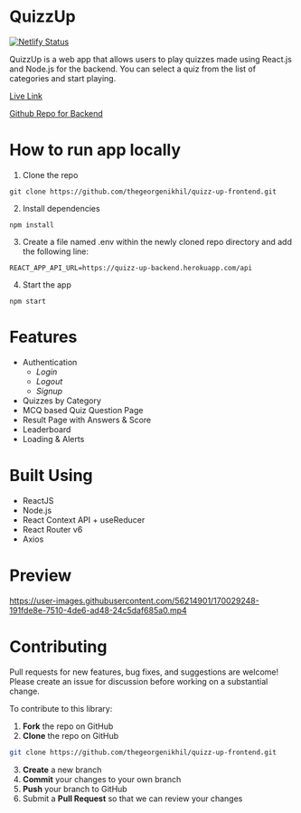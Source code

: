 # QuizzUp

[![Netlify Status](https://api.netlify.com/api/v1/badges/e282fa7e-3269-4169-8f1f-5b3b8d1c6698/deploy-status)](https://app.netlify.com/sites/quizz-up/deploys)

QuizzUp is a web app that allows users to play quizzes made using React.js and Node.js for the backend. You can select a quiz from the list of categories and start playing.



[Live Link](https://quizz-up.netlify.app/)

[Github Repo for Backend](https://github.com/thegeorgenikhil/quizz-up-frontend)

# How to run app locally

1.  Clone the repo

```
git clone https://github.com/thegeorgenikhil/quizz-up-frontend.git
```

2.  Install dependencies

```
npm install
```

3.  Create a file named .env within the newly cloned repo directory and add the following line:

```
REACT_APP_API_URL=https://quizz-up-backend.herokuapp.com/api
```

4.  Start the app

```
npm start
```

# Features

- Authentication
  - _Login_
  - _Logout_
  - _Signup_
- Quizzes by Category
- MCQ based Quiz Question Page
- Result Page with Answers & Score
- Leaderboard
- Loading & Alerts

# Built Using

- ReactJS
- Node.js
- React Context API + useReducer
- React Router v6
- Axios

# Preview


https://user-images.githubusercontent.com/56214901/170029248-191fde8e-7510-4de6-ad48-24c5daf685a0.mp4


# Contributing

Pull requests for new features, bug fixes, and suggestions are welcome! Please create an issue for discussion before working on a substantial change.

To contribute to this library:

1. **Fork** the repo on GitHub
2. **Clone** the repo on GitHub

```bash
git clone https://github.com/thegeorgenikhil/quizz-up-frontend.git
```

3. **Create** a new branch
4. **Commit** your changes to your own branch
5. **Push** your branch to GitHub
6. Submit a **Pull Request** so that we can review your changes

